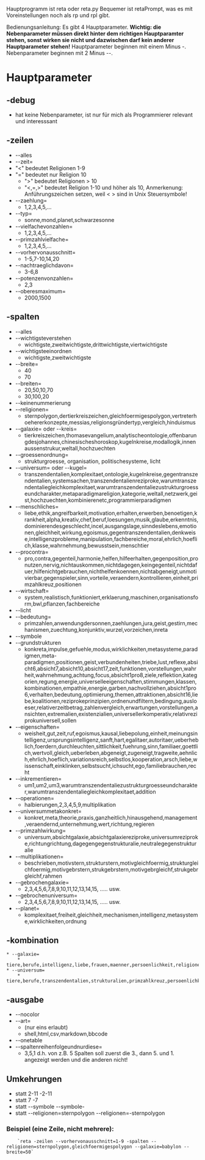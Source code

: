 Hauptprogramm ist reta oder reta.py
Bequemer ist retaPrompt, was es mit Voreinstellungen noch als rp und rpl gibt.

Bedienungsanleitung:
Es gibt 4 Hauptparameter.
**Wichtig: die Nebenparameter müssen direkt hinter dem richtigen Hauptparamter stehen, sonst wirken sie nicht und dazwischen darf kein anderer Hauptparameter stehen!**
Hauptparameter beginnen mit einem Minus -.
Nebenparameter beginnen mit 2 Minus --.

# Hauptparameter

## -debug
*    hat keine Nebenparameter, ist nur für mich als Programmierer relevant und interesssant

## -zeilen

* --alles
* --zeit=
* "<"
    bedeutet Religionen 1-9
* "="
        bedeutet nur Religion 10
    * ">"
        bedeutet Religionen > 10
    * "<,=,>"
        bedeutet Religion 1-10 und höher als 10,
        Anmerkenung: Anführungszeichen setzen, weil < > sind in Unix Steuersymbole!
* --zaehlung=
    * 1,2,3,4,5,...
* --typ=
    * sonne,mond,planet,schwarzesonne
* --vielfachevonzahlen=
    * 1,2,3,4,5,...
* --primzahlvielfache=
    * 1,2,3,4,5,...
* --vorhervonausschnitt=
    * 1-5,7-10,14,20
* --nachtraeglichdavon=
    * 3-6,8
* --potenzenvonzahlen=
    * 2,3
* --oberesmaximum=
    * 2000,1500

## -spalten

* --alles
* --wichtigsteverstehen
    * wichtigste,zweitwichtigste,drittwichtigste,viertwichtigste
* --wichtigsteeinordnen
    * wichtigste,zweitwichtigste
* --breite=
    * 40
    * 70
* --breiten=
    * 20,50,10,70
    * 30,100,20
* --keinenummerierung
* --religionen=
    * sternpolygon,dertierkreiszeichen,gleichfoermigespolygon,vertreterhoehererkonzepte,messias,religionsgründertyp,vergleich,hinduismus
* --galaxie= oder
--kreis=
    * tierkreiszeichen,thomasevangelium,analytischeontologie,offenbarungdesjohannes,chinesischeshoroskop,kugelnkreise,modallogik,innenaussenstrukur,weltall,hochzuechten
* --groessenordnung=
    * strukturgroesse, organisation, politischesysteme, licht
* --universum= oder --kugel=
    * transzendentalien,komplexitaet,ontologie,kugelnkreise,gegentranszendentalien,systemsachen,transzendentalienreziproke,warumtranszendentaliegleichkomplexitaet,warumtranszendentaliezustrukturgroesseundcharakter,metaparadigmareligion,kategorie,weltall,netzwerk,geist,hochzuechten,kombinierenetc,programmierparadigmen
* --menschliches=
    * liebe,ethik,angreifbarkeit,motivation,erhalten,erwerben,benoetigen,krankheit,alpha,kreativ,chef,beruf,loesungen,musik,glaube,erkenntnis,dominierendesgeschlecht,incel,ausgangslage,sinndeslebens,emotionen,gleichheit,wirkung,egoismus,gegentranszendentalien,denkweise,intelligenzprobleme,manipulation,fachbereiche,moral,ehrlich,hoeflich,klasse,wahrnehmung,bewusstsein,menschtier
* --procontra=
    * pro,contra,gegenteil,harmonie,helfen,hilfeerhalten,gegenposition,pronutzen,nervig,nichtauskommen,nichtdagegen,keingegenteil,nichtdafuer,hilfenichtgebrauchen,nichthelfenkoennen,nichtabgeneigt,unmotivierbar,gegenspieler,sinn,vorteile,veraendern,kontrollieren,einheit,primzahlkreuz,positionen
* --wirtschaft=
    * system,realistisch,funktioniert,erklaerung,maschinen,organisationsform,bwl,pflanzen,fachbereiche
* --licht
* --bedeutung=
    * primzahlen,anwendungdersonnen,zaehlungen,jura,geist,gestirn,mechanismen,zuechtung,konjunktiv,wurzel,vorzeichen,inreta
* --symbole
* --grundstrukturen
    * konkreta,impulse,gefuehle,modus,wirklichkeiten,metasysteme,paradigmen,meta-paradigmen,positionen,geist,verbundenheiten,triebe,lust,reflexe,absicht6,absicht7,absicht10,absicht17,zeit,funktionen,vorstellungen,wahrheit,wahrnehmung,achtung,focus,absicht1pro8,ziele,reflektion,kategorien,regung,energie,universelleeigenschaften,stimmungen,klassen,kombinationen,empathie,energie,garben,nachvollziehen,absicht1pro6,verhalten,bedeutung,optimierung,themen,attraktionen,absicht16,liebe,koalitionen,reziprokeprinzipien,ordnenundfiltern,bedingung,ausloeser,relativerzeitbetrag,zahlenvergleich,erwartungen,vorstellungen,ansichten,extremalien,existenzialien,universellerkomperativ,relativreziprokuniversell,sollen
* --eigenschaften=
    * weisheit,gut,zeit,ruf,egoismus,kausal,liebepolung,einheit,meinungsintelligenz,ursprungsintelligenz,sanft,hart,egalitaer,autoritaer,ueberheblich,foerdern,durchleuchten,sittlichkeit,fuehrung,sinn,familiaer,goettlich,wertvoll,gleich,ueberleben,abgeneigt,zugeneigt,tragweite,aehnlich,ehrlich,hoeflich,variationsreich,selbstlos,kooperation,arsch,liebe,wissenschaft,einklinken,selbstsucht,ichsucht,ego,familiebrauchen,recht
* --inkrementieren=
    * um1,um2,um3,warumtranszendentaliezustrukturgroesseundcharakter,warumtranszendentaliegleichkomplexitaet,addition
* --operationen=
    * halbierungen,2,3,4,5,9,multiplikation
* --universummetakonkret=
    * konkret,meta,theorie,praxis,ganzheitlich,hinausgehend,management,veraendernd,unternehmung,wert,richtung,regieren
* --primzahlwirkung=
    * universum,absichtgalaxie,absichtgalaxiereziproke,universumreziproke,richtungrichtung,dagegengegenstrukturalie,neutralegegenstrukturalie
* --multiplikationen=
    * beschrieben,motivstern,strukturstern,motivgleichfoermig,strukturgleichfoermig,motivgebrstern,strukgebrstern,motivgebrgleichf,strukgebrgleichf,rahmen
* --gebrochengalaxie=
    * 2,3,4,5,6,7,8,9,10,11,12,13,14,15, ..... usw.
* --gebrochenuniversum=
    * 2,3,4,5,6,7,8,9,10,11,12,13,14,15, ..... usw.
* --planet=
    * komplexitaet,freiheit,gleichheit,mechanismen,intelligenz,metasysteme,wirklichkeiten,ordnung

## -kombination
    * --galaxie=
        * tiere,berufe,intelligenz,liebe,frauen,maenner,persoenlichkeit,religionen,motive,emotionen,personen,wirtschaftssysteme
    * --universum=
        * tiere,berufe,transzendentalien,strukturalien,primzahlkreuz,persoenlichkeit,ontologie,mechanismen,gegentranszendentalien,maschinen,addition,motive,geist


## -ausgabe
* --nocolor
* --art=
    * (nur eins erlaubt)
    * shell,html,csv,markdown,bbcode
* --onetable
* --spaltenreihenfolgeundnurdiese=
    * 3,5,1
    d.h. von z.B. 5 Spalten soll zuerst die 3., dann 5. und 1. angezeigt werden und die anderen nicht!





## Umkehrungen
* statt 2-11
    -2-11
* statt 7
    -7
* statt --symbole
    --symbole-
* statt --religionen=sternpolygon
    --religionen=-sternpolygon

### Beispiel (eine Zeile, nicht mehrere):
        `reta -zeilen --vorhervonausschnitt=1-9 -spalten --religionen=sternpolygon,gleichfoermigespolygon --galaxie=babylon --breite=50`
